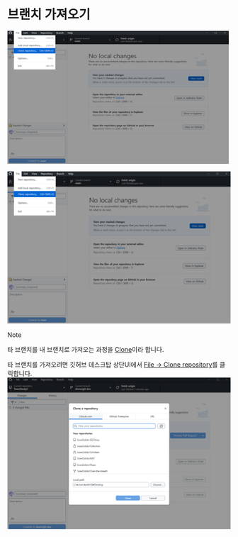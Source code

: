 
# 브랜치 가져오기
<img src="Temp/clone1.png" width="500" height="300"/><br>

![clone1](Temp/clone1.png)<br>

> [!NOTE]
>타 브랜치를 내 브랜치로 가져오는 과정을 <U>Clone</U>이라 합니다.<br>

타 브랜치를 가져오려면 깃허브 데스크탑 상단UI에서 <U>File -> Clone repository</U>를 클릭합니다.
<br>
![clone2](Temp/clone2.png)

